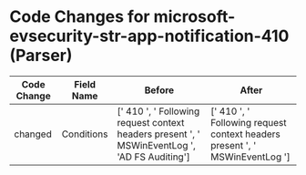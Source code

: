 # Code Changes for microsoft-evsecurity-str-app-notification-410 (Parser)

| Code Change | Field Name | Before | After |
|-------------|------------|--------|-------|
| changed | Conditions | [' 410 ', ' Following request context headers present ', ' MSWinEventLog ', 'AD FS Auditing'] | [' 410 ', ' Following request context headers present ', ' MSWinEventLog '] |